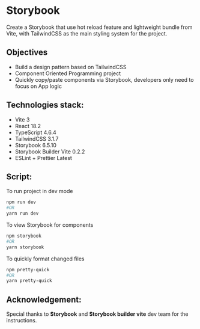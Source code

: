 # Storybook

Create a Storybook that use hot reload feature and lightweight bundle from Vite, with TailwindCSS as the main styling system for the project.

## Objectives

- Build a design pattern based on TailwindCSS
- Component Oriented Programming project
- Quickly copy/paste components via Storybook, developers only need to focus on App logic

## Technologies stack:

- Vite 3
- React 18.2
- TypeScript 4.6.4
- TailwindCSS 3.1.7
- Storybook 6.5.10
- Storybook Builder Vite 0.2.2
- ESLint + Prettier Latest

## Script:

To run project in dev mode

```bash
npm run dev
#OR
yarn run dev
```

To view Storybook for components

```bash
npm storybook
#OR
yarn storybook
```

To quickly format changed files

```bash
npm pretty-quick
#OR
yarn pretty-quick
```

## Acknowledgement:

Special thanks to **Storybook** and **Storybook builder vite** dev team for the instructions.
